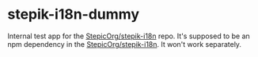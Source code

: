 # stepik-i18n-dummy

Internal test app for the [StepicOrg/stepik-i18n](https://github.com/StepicOrg/stepik-i18n) repo.
It's supposed to be an npm dependency in the [StepicOrg/stepik-i18n](https://github.com/StepicOrg/stepik-i18n).
It won't work separately.

